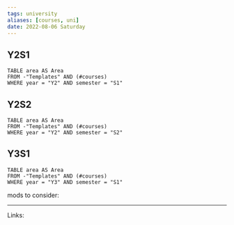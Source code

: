```yaml
---
tags: university 
aliases: [courses, uni]
date: 2022-08-06 Saturday
---
```


## Y2S1 

```dataview
TABLE area AS Area
FROM -"Templates" AND (#courses) 
WHERE year = "Y2" AND semester = "S1"
```

## Y2S2

```dataview
TABLE area AS Area
FROM -"Templates" AND (#courses) 
WHERE year = "Y2" AND semester = "S2"
```

## Y3S1

```dataview
TABLE area AS Area
FROM -"Templates" AND (#courses) 
WHERE year = "Y3" AND semester = "S1"
```


mods to consider:



---
Links:  
